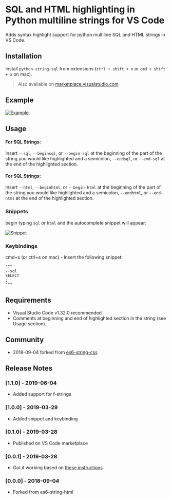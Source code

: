 # SQL and HTML highlighting in Python multiline strings for VS Code 

Adds syntax highlight support for python multiline SQL and HTML strings in VS Code.

## Installation

Install `python-string-sql` from extensions (`ctrl + shift + x` or `cmd + shift + x` on mac).
> Also available on [marketplace.visualstudio.com](https://marketplace.visualstudio.com/items?itemName=ptweir.python-string-sql)

## Example

[![Example](docs/demo.png)](docs/demo.py)

## Usage

#### For SQL Strings:
Insert `--sql`, `--beginsql`, or `--begin-sql` at the beginning of the part of the string you would like highlighted and a semicolon, `--endsql`, or `--end-sql` at the end of the highlighted section.

#### For SQL Strings:
Insert `--html`, `--beginhtml`, or `--begin-html` at the beginning of the part of the string you would like highlighted and a semicolon, `--endhtml`, or `--end-html` at the end of the highlighted section.

### Snippets
begin typing `sql` or `html` and the autocomplete snippet will appear:

![Snippet](docs/snippet.gif)

### Keybindings

cmd+s (or ctrl+s on mac) - Insert the following snippet:
```
"""
--sql
SELECT
;
"""
```

## Requirements

- Visual Studio Code v1.32.0 recommended
- Comments at beginning and end of highlighted section in the string (see Usage section).

## Community
- 2018-09-04 forked from [es6-string-css](https://github.com/bashmish/es6-string-css)

## Release Notes

### [1.1.0] - 2019-06-04
- Added support for f-strings

### [1.0.0] - 2019-03-29
- Added snippet and keybinding

### [0.1.0] - 2019-03-28
- Published on VS Code marketplace

### [0.0.1] - 2019-03-28
- Got it working based on [these instructions](https://code.visualstudio.com/api/language-extensions/syntax-highlight-guide)

### [0.0.0] - 2018-09-04
- Forked from es6-string-html

